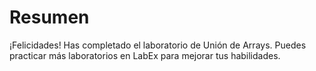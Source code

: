 # Resumen

¡Felicidades! Has completado el laboratorio de Unión de Arrays. Puedes practicar más laboratorios en LabEx para mejorar tus habilidades.
